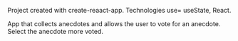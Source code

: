 Project created with create-reaact-app.
Technologies use= useState, React.



App that collects anecdotes and allows the user to vote for an anecdote.
Select the anecdote more voted.
